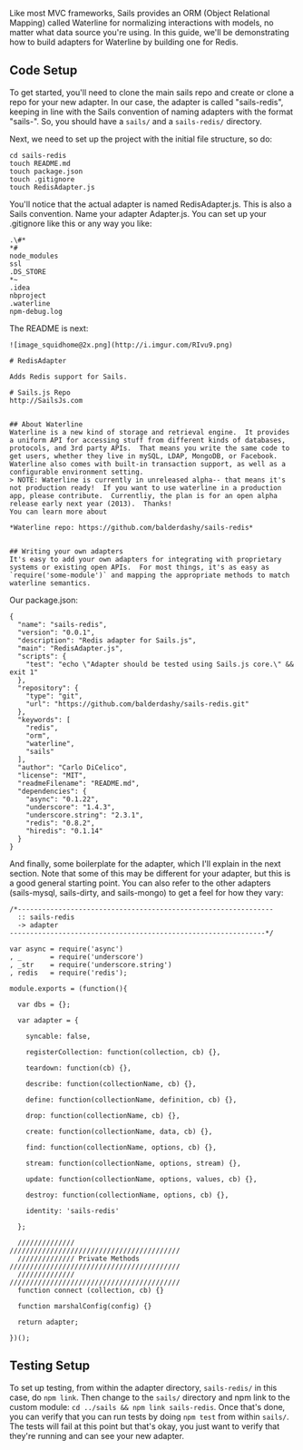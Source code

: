 Like most MVC frameworks, Sails provides an ORM (Object Relational Mapping) called Waterline for normalizing
interactions with models, no matter what data source you're using. In this guide, we'll be demonstrating how to build adapters for Waterline by building one for Redis.

## Code Setup
To get started, you'll need to clone the main sails repo and create or clone a repo for your new adapter. In our case, the adapter is called "sails-redis", keeping in line with the Sails convention of naming adapters with the format "sails-<db name>". So, you should have a `sails/` and a `sails-redis/` directory.

Next, we need to set up the project with the initial file structure, so do:

```
cd sails-redis
touch README.md
touch package.json
touch .gitignore
touch RedisAdapter.js
```

You'll notice that the actual adapter is named RedisAdapter.js. This is also a Sails convention. Name your adapter <DBname>Adapter.js. You can set up your .gitignore like this or any way you like:

```
.\#*
*#
node_modules
ssl
.DS_STORE
*~
.idea
nbproject
.waterline
npm-debug.log
```

The README is next:

```
![image_squidhome@2x.png](http://i.imgur.com/RIvu9.png) 

# RedisAdapter

Adds Redis support for Sails.

# Sails.js Repo
http://SailsJs.com


## About Waterline
Waterline is a new kind of storage and retrieval engine.  It provides a uniform API for accessing stuff from different kinds of databases, protocols, and 3rd party APIs.  That means you write the same code to get users, whether they live in mySQL, LDAP, MongoDB, or Facebook.
Waterline also comes with built-in transaction support, as well as a configurable environment setting. 
> NOTE: Waterline is currently in unreleased alpha-- that means it's not production ready!  If you want to use waterline in a production app, please contribute.  Currentliy, the plan is for an open alpha release early next year (2013).  Thanks!
You can learn more about

*Waterline repo: https://github.com/balderdashy/sails-redis*


## Writing your own adapters
It's easy to add your own adapters for integrating with proprietary systems or existing open APIs.  For most things, it's as easy as `require('some-module')` and mapping the appropriate methods to match waterline semantics.
```

Our package.json:

```
{
  "name": "sails-redis",
  "version": "0.0.1",
  "description": "Redis adapter for Sails.js",
  "main": "RedisAdapter.js",
  "scripts": {
    "test": "echo \"Adapter should be tested using Sails.js core.\" && exit 1"
  },
  "repository": {
    "type": "git",
    "url": "https://github.com/balderdashy/sails-redis.git"
  },
  "keywords": [
    "redis",
    "orm",
    "waterline",
    "sails"
  ],
  "author": "Carlo DiCelico",
  "license": "MIT",
  "readmeFilename": "README.md",
  "dependencies": {
    "async": "0.1.22",
    "underscore": "1.4.3",
    "underscore.string": "2.3.1",
    "redis": "0.8.2",
    "hiredis": "0.1.14"
  }
}
```

And finally, some boilerplate for the adapter, which I'll explain in the next section. Note that some of this may be different for your adapter, but this is a good general starting point. You can also refer to the other adapters (sails-mysql, sails-dirty, and sails-mongo) to get a feel for how they vary:

```
/*---------------------------------------------------------------
  :: sails-redis
  -> adapter
---------------------------------------------------------------*/

var async = require('async')
, _       = require('underscore')
, _str    = require('underscore.string')
, redis   = require('redis');

module.exports = (function(){

  var dbs = {};

  var adapter = {

    syncable: false,

    registerCollection: function(collection, cb) {},

    teardown: function(cb) {},

    describe: function(collectionName, cb) {},

    define: function(collectionName, definition, cb) {},

    drop: function(collectionName, cb) {},

    create: function(collectionName, data, cb) {},

    find: function(collectionName, options, cb) {},

    stream: function(collectionName, options, stream) {},

    update: function(collectionName, options, values, cb) {},

    destroy: function(collectionName, options, cb) {},

    identity: 'sails-redis'

  };

  //////////////                 //////////////////////////////////////////
  ////////////// Private Methods //////////////////////////////////////////
  //////////////                 //////////////////////////////////////////
  function connect (collection, cb) {}

  function marshalConfig(config) {}

  return adapter;

})();
```

## Testing Setup
To set up testing, from within the adapter directory, `sails-redis/` in this case, do `npm link`. Then change to the `sails/` directory and npm link to the custom module: `cd ../sails && npm link sails-redis`. Once that's done, you can verify that you can run tests by doing `npm test` from within `sails/`. The tests will fail at this point but that's okay, you just want to verify that they're running and can see your new adapter.
